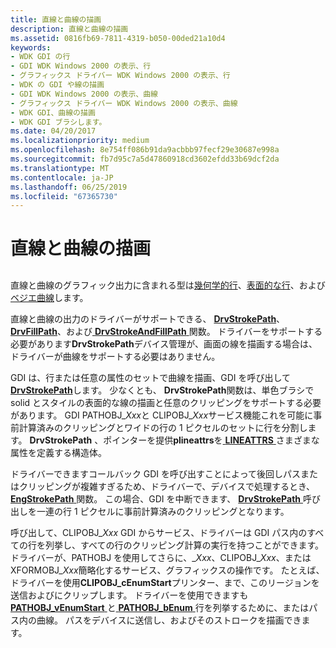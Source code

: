 ```yaml
---
title: 直線と曲線の描画
description: 直線と曲線の描画
ms.assetid: 0816fb69-7811-4319-b050-00ded21a10d4
keywords:
- WDK GDI の行
- GDI WDK Windows 2000 の表示、行
- グラフィックス ドライバー WDK Windows 2000 の表示、行
- WDK の GDI や線の描画
- GDI WDK Windows 2000 の表示、曲線
- グラフィックス ドライバー WDK Windows 2000 の表示、曲線
- WDK GDI、曲線の描画
- WDK GDI ブラシします。
ms.date: 04/20/2017
ms.localizationpriority: medium
ms.openlocfilehash: 8e754ff086b91da9acbbb97fecf29e30687e998a
ms.sourcegitcommit: fb7d95c7a5d47860918cd3602efdd33b69dcf2da
ms.translationtype: MT
ms.contentlocale: ja-JP
ms.lasthandoff: 06/25/2019
ms.locfileid: "67365730"
---
```

# <a name="drawing-lines-and-curves"></a>直線と曲線の描画


## <span id="ddk_drawing_lines_and_curves_gg"></span><span id="DDK_DRAWING_LINES_AND_CURVES_GG"></span>


直線と曲線のグラフィック出力に含まれる型は[幾何学的行](geometric-wide-lines.md)、[表面的な行](cosmetic-lines.md)、および[ベジエ曲線](bezier-curves.md)します。

直線と曲線の出力のドライバーがサポートできる、 [ **DrvStrokePath**](https://docs.microsoft.com/windows/desktop/api/winddi/nf-winddi-drvstrokepath)、 [ **DrvFillPath**](https://docs.microsoft.com/windows/desktop/api/winddi/nf-winddi-drvfillpath)、および[ **DrvStrokeAndFillPath** ](https://docs.microsoft.com/windows/desktop/api/winddi/nf-winddi-drvstrokeandfillpath)関数。 ドライバーをサポートする必要があります**DrvStrokePath**デバイス管理が、画面の線を描画する場合は、ドライバーが曲線をサポートする必要はありません。

GDI は、行または任意の属性のセットで曲線を描画、GDI を呼び出して[ **DrvStrokePath**](https://docs.microsoft.com/windows/desktop/api/winddi/nf-winddi-drvstrokepath)します。 少なくとも、 **DrvStrokePath**関数は、単色ブラシで solid とスタイルの表面的な線の描画と任意のクリッピングをサポートする必要があります。 GDI PATHOBJ\_*Xxx*と CLIPOBJ\_*Xxx*サービス機能これを可能に事前計算済みのクリッピングとワイドの行の 1 ピクセルのセットに行を分割します。 **DrvStrokePath** 、ポインターを提供**plineattrs**を[ **LINEATTRS** ](https://docs.microsoft.com/windows/desktop/api/winddi/ns-winddi-_lineattrs)さまざまな属性を定義する構造体。

ドライバーできますコールバック GDI を呼び出すことによって後回しパスまたはクリッピングが複雑すぎるため、ドライバーで、デバイスで処理するとき、 [ **EngStrokePath** ](https://docs.microsoft.com/windows/desktop/api/winddi/nf-winddi-engstrokepath)関数。 この場合、GDI を中断できます、 [ **DrvStrokePath** ](https://docs.microsoft.com/windows/desktop/api/winddi/nf-winddi-drvstrokepath)呼び出しを一連の行 1 ピクセルに事前計算済みのクリッピングとなります。

呼び出して、CLIPOBJ\_*Xxx* GDI からサービス、ドライバーは GDI パス内のすべての行を列挙し、すべての行のクリッピング計算の実行を持つことができます。 ドライバーが、PATHOBJ を使用してさらに、\_*Xxx*、CLIPOBJ\_*Xxx*、または XFORMOBJ\_*Xxx*簡略化するサービス、グラフィックスの操作です。 たとえば、ドライバーを使用**CLIPOBJ\_cEnumStart**プリンター、まで、このリージョンを送信およびにクリップします。 ドライバーを使用できますも[ **PATHOBJ\_vEnumStart** ](https://docs.microsoft.com/windows/desktop/api/winddi/nf-winddi-pathobj_venumstart)と[ **PATHOBJ\_bEnum** ](https://docs.microsoft.com/windows/desktop/api/winddi/nf-winddi-pathobj_benum)行を列挙するために、またはパス内の曲線。 パスをデバイスに送信し、およびそのストロークを描画できます。

 

 





